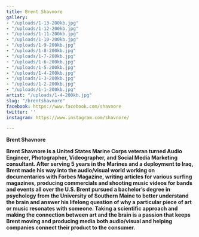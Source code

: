 ```yaml
---
title: Brent Shavnore
gallery:
- "/uploads/1-13-200kb.jpg"
- "/uploads/1-12-200kb.jpg"
- "/uploads/1-11-200kb.jpg"
- "/uploads/1-10-200kb.jpg"
- "/uploads/1-9-200kb.jpg"
- "/uploads/1-8-200kb.jpg"
- "/uploads/1-7-200kb.jpg"
- "/uploads/1-6-200kb.jpg"
- "/uploads/1-5-200kb.jpg"
- "/uploads/1-4-200kb.jpg"
- "/uploads/1-3-200kb.jpg"
- "/uploads/1-2-200kb.jpg"
- "/uploads/1-1-200kb.jpg"
artist: "/uploads/1-4-200kb.jpg"
slug: "/brentshavnore"
facebook: https://www.facebook.com/shavnore
twitter: ''
instagram: https://www.instagram.com/shavnore/

---
```

**<b>Brent Shavnore**

Brent Shavnore is a United States Marine Corps veteran turned Audio Engineer, Photographer, Videographer, and Social Media Marketing consultant. After serving 5 years in the Marines and a deployment to Iraq, Brent made his way into the audio/visual world working on documentaries with Forbes Magazine, writing articles for various surfing magazines, producing commercials and shooting music videos for bands and events all over the U.S. Brent pursued a bachelor’s degree in psychology from the University of Southern Maine to better understand the brain and answer his lifelong question of why a particular piece of art or music resonates with someone. Taking a scientific approach and making the connection between art and the brain is a passion that keeps Brent moving and producing media both audio/visual and helping companies connect their product to the consumer.